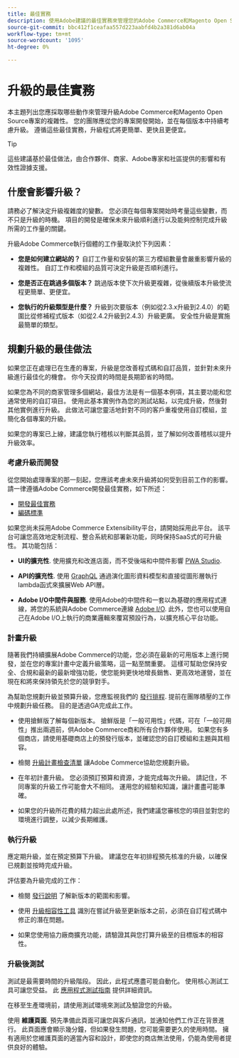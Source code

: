 ```yaml
---
title: 最佳實務
description: 使用Adobe建議的最佳實務來管理您的Adobe Commerce和Magento Open Source專案的升級程式。
source-git-commit: bbc412f1ceafaa557d223aabfd4b2a381d6ab04a
workflow-type: tm+mt
source-wordcount: '1095'
ht-degree: 0%

---
```



# 升級的最佳實務

本主題列出您應採取哪些動作來管理升級Adobe Commerce和Magento Open Source專案的複雜性。 您的團隊應從您的專案開發開始，並在每個版本中持續考慮升級。 遵循這些最佳實務，升級程式將更簡單、更快且更便宜。

>[!TIP]
>
>這些建議基於最佳做法，由合作夥伴、商家、Adobe專家和社區提供的影響和有效性證據支援。

## 什麼會影響升級？

請務必了解決定升級複雜度的變數。 您必須在每個專案開始時考量這些變數，而不只是升級的時機。 項目的開發是確保未來升級順利進行以及能夠控制完成升級所需的工作量的關鍵。

升級Adobe Commerce執行個體的工作量取決於下列因素：

- **您是如何建立網站的？** 自訂工作量和安裝的第三方模組數量會嚴重影響升級的複雜性。 自訂工作和模組的品質可決定升級是否順利進行。

- **您是否正在跳過多個版本？** 跳過版本使下次升級更複雜，從後續版本升級使流程更簡單、更便宜。

- **您執行的升級類型是什麼？** 升級到次要版本（例如從2.3.x升級到2.4.0）的範圍比從修補程式版本（如從2.4.2升級到2.4.3）升級更廣。 安全性升級是實施最簡單的類型。

## 規劃升級的最佳做法

如果您正在處理已在生產的專案，升級是您改善程式碼和自訂品質，並針對未來升級進行最佳化的機會。 你今天投資的時間是長期節省的時間。

如果您為不同的商家管理多個網站，最佳方法是有一個基本例項，其主要功能和您通常使用的自訂項目。 使用此基本實例作為您的測試站點，以完成升級，然後對其他實例進行升級。 此做法可讓您靈活地針對不同的客戶重複使用自訂模組，並簡化各個專案的升級。

如果您的專案已上線，建議您執行稽核以判斷其品質，並了解如何改善稽核以提升升級效率。

### 考慮升級而開發

從您開始處理專案的那一刻起，您應該考慮未來升級將如何受到目前工作的影響。 請一律遵循Adobe Commerce開發最佳實務，如下所述：

- [開發最佳實務](https://devdocs.magento.com/guides/v2.4/ext-best-practices/bk-ext-best-practices.html)
- [編碼標準](https://devdocs.magento.com/guides/v2.4/coding-standards/bk-coding-standards.html)

如果您尚未採用Adobe Commerce Extensibility平台，請開始採用此平台。 該平台可讓您高效地定制流程、整合系統和部署新功能，同時保持SaaS式的可升級性。 其功能包括：

- **UI的擴充性**. 使用擴充和改進店面，而不受後端和中間件影響 [PWA Studio](https://developer.adobe.com/commerce/pwa-studio/).

- **API的擴充性**. 使用 [GraphQL](https://devdocs.magento.com/guides/v2.4/graphql/index.html) 通過演化圖形資料模型和直接從圖形層執行lambda函式來擴展Web API層。

- **Adobe I/O中間件與服務**. 使用Adobe的中間件和一套以為基礎的應用程式連線，將您的系統與Adobe Commerce連線 [Adobe I/O](https://www.adobe.io/). 此外，您也可以使用自己在Adobe I/O上執行的商業邏輯來覆寫預設行為，以擴充核心平台功能。

### 計畫升級

隨著我們持續擴展Adobe Commerce的功能，您必須在最新的可用版本上進行開發，並在您的專案計畫中定義升級策略，這一點至關重要。 這樣可幫助您保持安全、合規和最新的最新增強功能，使您能夠更快地增長銷售、更高效地運營，並在現在和將來保持領先於您的競爭對手。

為幫助您規劃升級並預算升級，您應監視我們的 [發行排程](https://devdocs.magento.com/release). 提前在團隊積壓的工作中規劃升級任務。 目的是透過GA完成此工作。

- 使用搶鮮版了解每個新版本。 搶鮮版是「一般可用性」代碼，可在「一般可用性」推出兩週前，供Adobe Commerce商和所有合作夥伴使用。 如果您有多個商店，請使用基礎商店上的預發行版本，並確認您的自訂模組和主題與其相容。

- 檢閱 [升級計畫檢查清單](https://support.magento.com/hc/en-us/articles/360057968951) 讓Adobe Commerce協助您規劃升級。

- 在年初計畫升級。 您必須預訂預算和資源，才能完成每次升級。 請記住，不同專案的升級工作可能會大不相同。 運用您的經驗和知識，讓計畫盡可能準確。

- 如果您的升級所花費的精力超出此處所述，我們建議您審核您的項目並對您的環境進行調整，以減少長期維護。

### 執行升級

應定期升級，並在預定預算下升級。 建議您在年初排程預先核准的升級，以確保已規劃並按時完成升級。

評估要為升級完成的工作：

- 檢閱 [發行說明](https://devdocs.magento.com/guides/v2.4/release-notes/bk-release-notes.html) 了解新版本的範圍和影響。

- 使用 [升級相容性工具](../upgrade-compatibility-tool/overview.md) 識別在嘗試升級至更新版本之前，必須在自訂程式碼中修正的潛在問題。

- 如果您使用協力廠商擴充功能，請驗證其與您打算升級至的目標版本的相容性。

### 升級後測試

測試是最需要時間的升級階段。 因此，此程式應盡可能自動化。 使用核心測試工具可讓您受益。 此 [應用程式測試指南](https://devdocs.magento.com/guides/v2.4/test/testing.html) 提供詳細資訊。

在移至生產環境前，請使用測試環境來測試及驗證您的升級。

使用 **維護頁面**. 預先準備此頁面可讓您與客戶通訊，並通知他們工作正在背景進行。 此頁面應會顯示幾分鐘，但如果發生問題，您可能需要更久的使用時間。 擁有適用於您維護頁面的適當內容和設計，即使您的商店無法使用，仍能為使用者提供良好的體驗。
